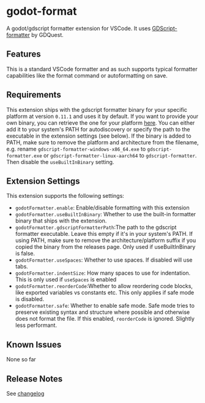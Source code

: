 # godot-format

A godot/gdscript formatter extension for VSCode. It uses [GDScript-formatter](https://github.com/GDQuest/GDScript-formatter) by GDQuest.

## Features

This is a standard VSCode formatter and as such supports typical formatter capabilities like the format command or autoformatting on save.

## Requirements

This extension ships with the gdscript formatter binary for your specific platform at version `0.11.1` and uses it by default.
If you want to provide your own binary, you can retrieve the one for your platform [here](https://github.com/GDQuest/GDScript-formatter/releases). You can either add it to your system's PATH for autodiscovery or specify the path to the executable in the extension settings (see below). If the binary is added to PATH, make sure to remove the platform and architecture from the filename, e.g. rename `gdscript-formatter-windows-x86_64.exe` to `gdscript-formatter.exe` or `gdscript-formatter-linux-aarch64` to `gdscript-formatter`. Then disable the `useBuiltInBinary` setting.

## Extension Settings

This extension supports the following settings:

- `godotFormatter.enable`: Enable/disable formatting with this extension
- `godotFormatter.useBuiltInBinary`: Whether to use the built-in formatter binary that ships with the extension.
- `godotFormatter.gdscriptFormatterPath`:The path to the gdscript formatter executable. Leave this empty if it's in your system's PATH. If using PATH, make sure to remove the architecture/platform suffix if you copied the binary from the releases page. Only used if useBuiltInBinary is false.
- `godotFormatter.useSpaces`: Whether to use spaces. If disabled will use tabs.
- `godotFormatter.indentSize`: How many spaces to use for indentation. This is only used if `useSpaces` is enabled
- `godotFormatter.reorderCode`:Whether to allow reordering code blocks, like exported variables vs constants etc. This only applies if safe mode is disabled.
- `godotFormatter.safe`: Whether to enable safe mode. Safe mode tries to preserve existing syntax and structure where possible and otherwise does not format the file. If this enabled, `reorderCode` is ignored. Slightly less performant.

## Known Issues

None so far

## Release Notes

See [changelog](https://marketplace.visualstudio.com/items/DoHe.godot-format/changelog)
